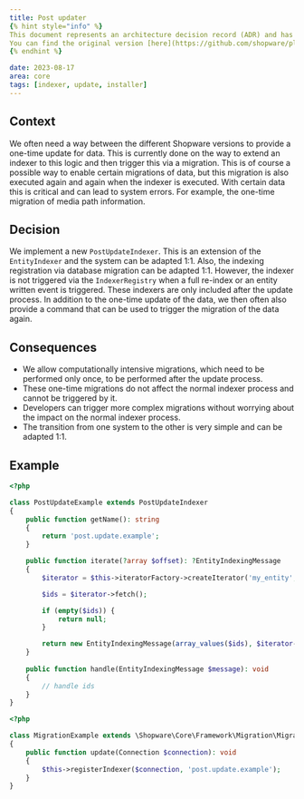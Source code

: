 ```yaml
---
title: Post updater
{% hint style="info" %}
This document represents an architecture decision record (ADR) and has been mirrored from the ADR section in our Shopware 6 repository.
You can find the original version [here](https://github.com/shopware/platform/blob/trunk/adr/2023-08-27-post-updater.md)
{% endhint %}

date: 2023-08-17
area: core
tags: [indexer, update, installer]
---
```


## Context
We often need a way between the different Shopware versions to provide a one-time update for data. This is currently done on the way to extend an indexer to this logic and then trigger this via a migration. 
This is of course a possible way to enable certain migrations of data, but this migration is also executed again and again when the indexer is executed. 
With certain data this is critical and can lead to system errors. For example, the one-time migration of media path information.

## Decision

We implement a new `PostUpdateIndexer`. This is an extension of the `EntityIndexer` and the system can be adapted 1:1. Also, the indexing registration via database migration can be adapted 1:1. 
However, the indexer is not triggered via the `IndexerRegistry` when a full re-index or an entity written event is triggered.
These indexers are only included after the update process.
In addition to the one-time update of the data, we then often also provide a command that can be used to trigger the migration of the data again.

## Consequences

- We allow computationally intensive migrations, which need to be performed only once, to be performed after the update process.
- These one-time migrations do not affect the normal indexer process and cannot be triggered by it.
- Developers can trigger more complex migrations without worrying about the impact on the normal indexer process.
- The transition from one system to the other is very simple and can be adapted 1:1.

## Example

```php
<?php

class PostUpdateExample extends PostUpdateIndexer
{
    public function getName(): string
    {
        return 'post.update.example';
    }

    public function iterate(?array $offset): ?EntityIndexingMessage
    {
        $iterator = $this->iteratorFactory->createIterator('my_entity', $offset);

        $ids = $iterator->fetch();

        if (empty($ids)) {
            return null;
        }

        return new EntityIndexingMessage(array_values($ids), $iterator->getOffset());
    }
    
    public function handle(EntityIndexingMessage $message): void
    {
        // handle ids
    }
}
```

```php
<?php

class MigrationExample extends \Shopware\Core\Framework\Migration\MigrationStep
{
    public function update(Connection $connection): void
    {
        $this->registerIndexer($connection, 'post.update.example');
    }
}
```
